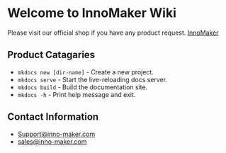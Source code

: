 # Welcome to InnoMaker Wiki

Please visit our official shop if you have any product request. [InnoMaker](https://www.inno-maker.com)


## Product Catagaries

* `mkdocs new [dir-name]` - Create a new project.
* `mkdocs serve` - Start the live-reloading docs server.
* `mkdocs build` - Build the documentation site.
* `mkdocs -h` - Print help message and exit.

## Contact Information

* [Support@inno-maker.com](Support@inno-maker.com)
* [sales@inno-maker.com](sales@inno-maker.com)
